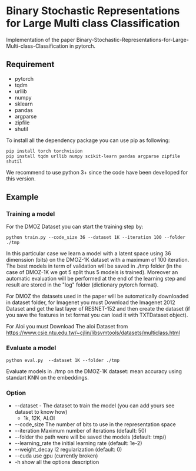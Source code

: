 # Binary Stochastic Representations for Large Multi class Classification

Implementation of the paper Binary-Stochastic-Representations-for-Large-Multi-class-Classification in pytorch.


## Requirement ##
* pytorch
* tqdm
* urllib
* numpy
* sklearn
* pandas
* argparse
* zipfile
* shutil


To install all the dependency package you can use pip as following:


```
pip install torch torchvision
pip install tqdm urllib numpy scikit-learn pandas argparse zipfile shutil
```

We recommend to use python 3+ since the code have been develloped for this version.

## Example ##

### Training a model ###
For the DMOZ Dataset you can start the training step by: 

```
python train.py --code_size 36 --dataset 1K --iteration 100 --folder ./tmp
```


In this particular case we learn a model with a latent space using 36 dimenssion (bits) on the DMOZ-1K dataset
with a maximum of 100 iteration. The best models in term of validation will be saved in ./tmp folder (in the case of 
DMOZ-1K we got 5 split thus 5 models is trained). Moreover an automatic evaluation will be performed at the end of the 
learning step and result are stored in the "log" folder  (dictionary pytorch format).



For DMOZ the datasets used in the paper will be automatically downloaded in dataset folder, for Imagenet you must Download the Imagenet 2012 Dataset and get the last layer of RESNET-152 and then create the dataset (if you save the features in txt format you can load it with TXTDataset object). 

For Aloi you must Download The aloi Dataset from https://www.csie.ntu.edu.tw/~cjlin/libsvmtools/datasets/multiclass.html

### Evaluate a model ###
```
python eval.py  --dataset 1K --folder ./tmp
```

Evaluate models in ./tmp on the DMOZ-1K dataset: mean accuracy using standart KNN on the embeddings.



### Option ###
* --dataset - The dataset to train the model (you can add yours see dataset to know how)
  * 1k, 12K, ALOI
* --code_size The number of bits to use in the representation space
* --iteration Maximum number of iterations (default: 50)
* --folder the path were will be saved the models (default: tmp/)
* --learning_rate the initial learning rate (default: 1e-2)
* --weight_decay l2 regularization (default: 0)
* --cuda use gpu (currently broken)
* -h show all the options description

